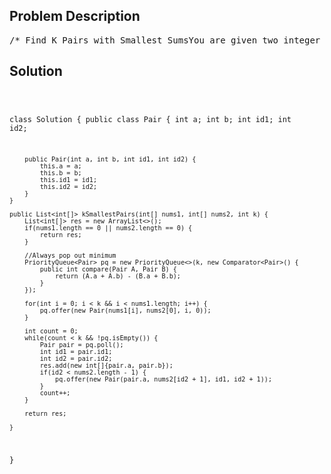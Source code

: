 <!--
<style>
  body { font-family: Arial, sans-serif; }
  .container { max-width: 700px; margin: 0 auto; padding: 10px; }
  .comment-block { background-color: #f9f9f9; padding: 10px; border-left: 5px solid #ccc; overflow-wrap: break-word; white-space: pre-wrap; }
  .code-block { background-color: #f4f4f4; padding: 10px; border: 1px solid #ddd; overflow-wrap: break-word; white-space: pre-wrap; }
</style>
-->

<div class='container'>
<h2>Problem Description</h2>
<div class='comment-block'>
<pre>
/* Find K Pairs with Smallest SumsYou are given two integer arrays nums1 and nums2 sorted in ascending order and an integer k.Define a pair (u,v) which consists of one element from the first array and one element from thesecond array.Find the k pairs (u1,v1),(u2,v2) ...(uk,vk) with the smallest sums.Example 1:Input: nums1 = [1,7,11], nums2 = [2,4,6], k = 3Output: [[1,2],[1,4],[1,6]]Explanation: The first 3 pairs are returned from the sequence:             [1,2],[1,4],[1,6],[7,2],[7,4],[11,2],[7,6],[11,4],[11,6]Example 2:Input: nums1 = [1,1,2], nums2 = [1,2,3], k = 2Output: [1,1],[1,1]Explanation: The first 2 pairs are returned from the sequence:             [1,1],[1,1],[1,2],[2,1],[1,2],[2,2],[1,3],[1,3],[2,3]Example 3:Input: nums1 = [1,2], nums2 = [3], k = 3Output: [1,3],[2,3]Explanation: All possible pairs are returned from the sequence: [1,3],[2,3]Original Question: https://leetcode.com/problems/find-k-pairs-with-smallest-sums/description/Solution: https://leetcode.com/problems/find-k-pairs-with-smallest-sums/discuss/84551/simple-Java-O(KlogK)-solution-with-explanation*/</pre>
</div>

<h2>Solution</h2>
<div class='code-block'>
<pre><code class='language-java'>

class Solution {
    public class Pair {
        int a;
        int b;
        int id1;
        int id2;
        
        public Pair(int a, int b, int id1, int id2) {
            this.a = a;
            this.b = b;
            this.id1 = id1;
            this.id2 = id2;
        }
    }
    
    public List<int[]> kSmallestPairs(int[] nums1, int[] nums2, int k) {
        List<int[]> res = new ArrayList<>();
        if(nums1.length == 0 || nums2.length == 0) {
            return res;
        }
        
        //Always pop out minimum
        PriorityQueue<Pair> pq = new PriorityQueue<>(k, new Comparator<Pair>() {
            public int compare(Pair A, Pair B) {
                return (A.a + A.b) - (B.a + B.b);
            }
        });
        
        for(int i = 0; i < k && i < nums1.length; i++) {
            pq.offer(new Pair(nums1[i], nums2[0], i, 0));
        }
        
        int count = 0;
        while(count < k && !pq.isEmpty()) {
            Pair pair = pq.poll();
            int id1 = pair.id1;
            int id2 = pair.id2;
            res.add(new int[]{pair.a, pair.b});
            if(id2 < nums2.length - 1) {
                pq.offer(new Pair(pair.a, nums2[id2 + 1], id1, id2 + 1));
            }
            count++;
        }
        
        return res;

    }
}
</code></pre>
</div>
</div>
